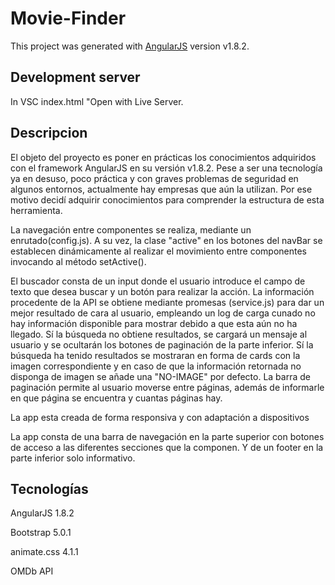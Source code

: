 # Movie-Finder

This project was generated with [AngularJS](https://angularjs.org/) version v1.8.2.

## Development server

In VSC index.html "Open with Live Server.

## Descripcion

El objeto del proyecto es poner en prácticas los conocimientos adquiridos con el framework AngularJS en su versión v1.8.2. Pese a ser una tecnología ya en desuso, poco práctica y con graves problemas de seguridad en algunos entornos, actualmente hay empresas que aún la utilizan. Por ese motivo decidí adquirir conocimientos para comprender la estructura de esta herramienta.

La navegación entre componentes se realiza, mediante un enrutado(config.js). A su vez, la clase "active" en los botones del navBar se establecen dinámicamente al realizar el movimiento entre componentes invocando al método setActive().

El buscador consta de un input donde el usuario introduce el campo de texto que desea buscar y un botón para realizar la acción. La información procedente de la API se obtiene mediante promesas (service.js) para dar un mejor resultado de cara al usuario, empleando un log de carga cunado no hay información disponible para mostrar debido a que esta aún no ha llegado. Sí la búsqueda no obtiene resultados, se cargará un mensaje al usuario y se ocultarán los botones de paginación de la parte inferior. Sí la búsqueda ha tenido resultados se mostraran en forma de cards con la imagen correspondiente y en caso de que la información retornada no disponga de imagen se añade una "NO-IMAGE" por defecto. La barra de paginación permite al usuario moverse entre páginas, además de informarle en que página se encuentra y cuantas páginas hay.

La app esta creada de forma responsiva y con adaptación a dispositivos

La app consta de una barra de navegación en la parte superior con botones de acceso a las diferentes secciones que la componen. Y de un footer en la parte inferior solo informativo.

## Tecnologías

AngularJS 1.8.2

Bootstrap 5.0.1

animate.css 4.1.1

OMDb API


